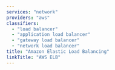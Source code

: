 ```yaml
---
services: "network"
providers: "aws"
classifiers: 
  - "load balancer"
  - "application load balancer"
  - "gateway load balancer"
  - "network load balancer"
title: "Amazon Elastic Load Balancing"
linkTitle: "AWS ELB"
---
```

